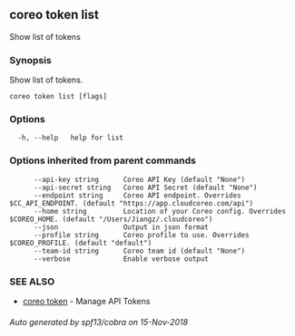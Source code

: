 ## coreo token list

Show list of tokens

### Synopsis

Show list of tokens.

```
coreo token list [flags]
```

### Options

```
  -h, --help   help for list
```

### Options inherited from parent commands

```
      --api-key string      Coreo API Key (default "None")
      --api-secret string   Coreo API Secret (default "None")
      --endpoint string     Coreo API endpoint. Overrides $CC_API_ENDPOINT. (default "https://app.cloudcoreo.com/api")
      --home string         Location of your Coreo config. Overrides $COREO_HOME. (default "/Users/Jiangz/.cloudcoreo")
      --json                Output in json format
      --profile string      Coreo profile to use. Overrides $COREO_PROFILE. (default "default")
      --team-id string      Coreo team id (default "None")
      --verbose             Enable verbose output
```

### SEE ALSO

* [coreo token](coreo_token.md)	 - Manage API Tokens

###### Auto generated by spf13/cobra on 15-Nov-2018

